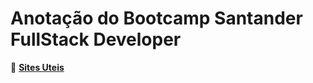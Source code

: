 # Anotação do Bootcamp Santander FullStack Developer

:bookmark_tabs: [**Sites Uteis**](anotacao.txt)
